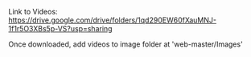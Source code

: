 Link to Videos: https://drive.google.com/drive/folders/1qd290EW60fXauMNJ-1f1r5O3XBs5p-VS?usp=sharing


Once downloaded, add videos to image folder at 'web-master/Images'
